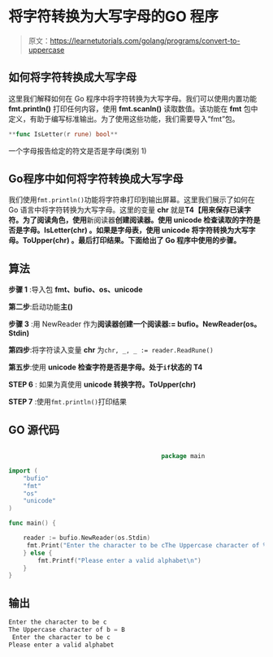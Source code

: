 # 将字符转换为大写字母的GO 程序

> 原文：<https://learnetutorials.com/golang/programs/convert-to-uppercase>

## 如何将字符转换成大写字母

这里我们解释如何在 Go 程序中将字符转换为大写字母。我们可以使用内置功能 **fmt.println()** 打印任何内容，使用 **fmt.scanln()** 读取数值。该功能在 **fmt** 包中定义，有助于编写标准输出。为了使用这些功能，我们需要导入“fmt”包。

```go
**func IsLetter(r rune) bool** 

```

一个字母报告给定的符文是否是字母(类别 1)

## Go程序中如何将字符转换成大写字母

我们使用`fmt.println()`功能将字符串打印到输出屏幕。这里我们展示了如何在 Go 语言中将字符转换为大写字母。这里的变量 **chr** 就是**T4【用来保存已读字符。为了阅读角色，使用**新阅读器**创建阅读器。使用 **unicode 检查读取的字符是否是字母。IsLetter(chr)** 。如果是字母表，使用 **unicode 将字符转换为大写字母。ToUpper(chr)** 。最后打印结果。下面给出了 Go 程序中使用的步骤。**

## 算法

**步骤 1** :导入包 **fmt、bufio、os、unicode**

**第二步**:启动功能**主()**

**步骤 3** :用 NewReader 作为**阅读器创建一个阅读器:= bufio。NewReader(os。Stdin)**

**第四步**:将字符读入变量 **chr** 为`chr, _, _ := reader.ReadRune()`

**第五步**:使用 **unicode 检查字符是否是字母。处于`if`状态的 T4**

****STEP 6**** : 如果为真使用 **unicode 转换字符。ToUpper(chr)**

****STEP 7**** :使用`fmt.println()`打印结果

## GO 源代码

```go

                                          package main

import (
    "bufio"
    "fmt"
    "os"
    "unicode"
)

func main() {

    reader := bufio.NewReader(os.Stdin)
     fmt.Print("Enter the character to be cThe Uppercase character of %c = %c\n", chr, up)
    } else {
        fmt.Printf("Please enter a valid alphabet\n")
    }
} 

```

## 输出

```go
Enter the character to be c
The Uppercase character of b = B
 Enter the character to be c
Please enter a valid alphabet 
```